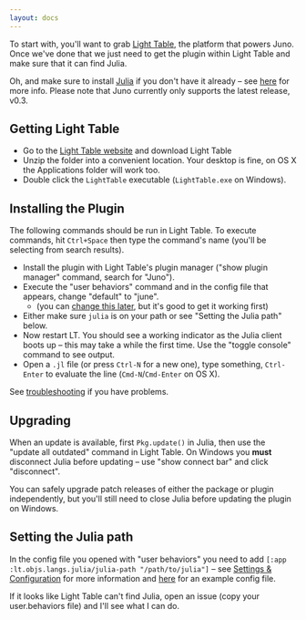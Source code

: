 ```yaml
---
layout: docs
---
```


To start with, you'll want to grab [Light Table](http://www.lighttable.com), the platform that powers Juno. Once we've done that we just need to get the plugin within Light Table and make sure that it can find Julia.

Oh, and make sure to install [Julia](http://julialang.org) if you don't have it already – see [here](http://julialang.org/downloads/) for more info. Please note that Juno currently only supports the latest release, v0.3.

## Getting Light Table

* Go to the [Light Table website](http://www.lighttable.com/) and download Light Table
* Unzip the folder into a convenient location. Your desktop is fine, on OS X the Applications folder will work too.
* Double click the `LightTable` executable (`LightTable.exe` on Windows).

## Installing the Plugin

The following commands should be run in Light Table. To execute commands, hit `Ctrl+Space` then type the command's name (you'll be selecting from search results).

* Install the plugin with Light Table's plugin manager ("show plugin manager" command, search for "Juno").
* Execute the "user behaviors" command and in the config file that appears, change "default" to "june".
  * (you can [change this later](settings.html), but it's good to get it working first)
* Either make sure `julia` is on your path or see "Setting the Julia path" below.
* Now restart LT. You should see a working indicator as the Julia client boots up – this may take a while the first time. Use the "toggle console" command to see output.
* Open a `.jl` file (or press `Ctrl-N` for a new one), type something, `Ctrl-Enter` to evaluate the line (`Cmd-N`/`Cmd-Enter` on OS X).

See [troubleshooting](troubleshooting.html) if you have problems.

## Upgrading

When an update is available, first `Pkg.update()` in Julia, then use the "update all outdated" command in Light Table. On Windows you **must** disconnect Julia before updating – use "show connect bar" and click "disconnect".

You can safely upgrade patch releases of either the package or plugin independently, but you'll still need to close Julia before updating the plugin on Windows.

## Setting the Julia path

In the config file you opened with "user behaviors" you need to add `[:app :lt.objs.langs.julia/julia-path "/path/to/julia"]` – see [Settings & Configuration](settings.html) for more information and [here](https://gist.github.com/one-more-minute/9882389) for an example config file.

If it looks like Light Table can't find Julia, open an issue (copy your user.behaviors file) and I'll see what I can do.


